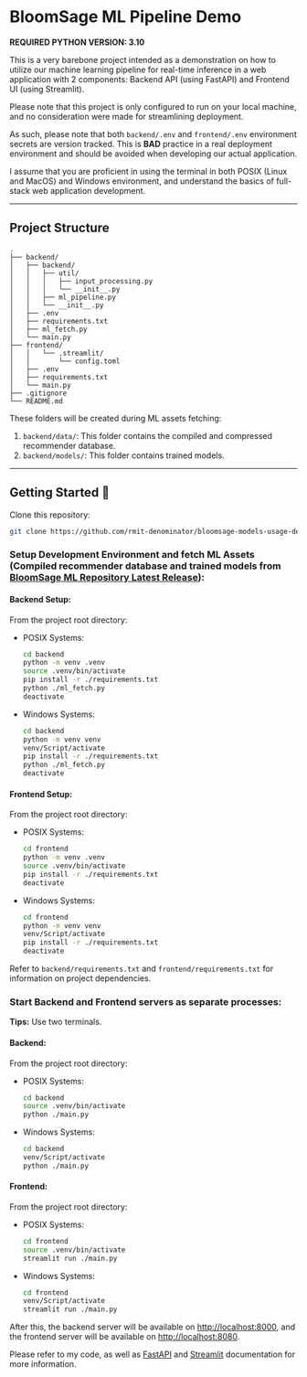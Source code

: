 # BloomSage ML Pipeline Demo

**REQUIRED PYTHON VERSION: 3.10**

This is a very barebone project intended as a demonstration on how to utilize our machine learning pipeline for real-time inference in a web application with 2 components: Backend API (using FastAPI) and Frontend UI (using Streamlit).

Please note that this project is only configured to run on your local machine, and no consideration were made for streamlining deployment.

As such, please note that both `backend/.env` and `frontend/.env` environment secrets are version tracked. This is **BAD** practice in a real deployment environment and should be avoided when developing our actual application.

I assume that you are proficient in using the terminal in both POSIX (Linux and MacOS) and Windows environment, and understand the basics of full-stack web application development.

---

## Project Structure

    .
    ├── backend/
    │   ├── backend/
    │   │   ├── util/
    │   │   │   ├── input_processing.py
    │   │   │   └── __init__.py
    │   │   ├── ml_pipeline.py
    │   │   └── __init__.py
    │   ├── .env
    │   ├── requirements.txt
    │   ├── ml_fetch.py
    │   └── main.py
    ├── frontend/
    │   │   └── .streamlit/
    │   │       └── config.toml
    │   ├── .env
    │   ├── requirements.txt
    │   └── main.py
    ├── .gitignore
    └── README.md

These folders will be created during ML assets fetching:

1. `backend/data/`: This folder contains the compiled and compressed recommender database.
2. `backend/models/`: This folder contains trained models.

---

## Getting Started 🚀

Clone this repository:

```bash
git clone https://github.com/rmit-denominator/bloomsage-models-usage-demo.git
```

### Setup Development Environment and fetch ML Assets (Compiled recommender database and trained models from [BloomSage ML Repository Latest Release](https://github.com/rmit-denominator/bloomsage-ml/releases/latest)):

#### Backend Setup:

From the project root directory:

- POSIX Systems:
  ```bash
  cd backend
  python -m venv .venv
  source .venv/bin/activate
  pip install -r ./requirements.txt
  python ./ml_fetch.py
  deactivate
  ```
- Windows Systems:
  ```bash
  cd backend
  python -m venv venv
  venv/Script/activate
  pip install -r ./requirements.txt
  python ./ml_fetch.py
  deactivate
  ```

#### Frontend Setup:

From the project root directory:

- POSIX Systems:
  ```bash
  cd frontend
  python -m venv .venv
  source .venv/bin/activate
  pip install -r ./requirements.txt
  deactivate
  ```
- Windows Systems:
  ```bash
  cd frontend
  python -m venv venv
  venv/Script/activate
  pip install -r ./requirements.txt
  deactivate
  ```

Refer to `backend/requirements.txt` and `frontend/requirements.txt` for information on project dependencies.

### Start Backend and Frontend servers as separate processes:

**Tips:** Use two terminals.

#### Backend:

From the project root directory:

- POSIX Systems:
  ```bash
  cd backend
  source .venv/bin/activate
  python ./main.py
  ```
- Windows Systems:
  ```bash
  cd backend
  venv/Script/activate
  python ./main.py
  ```

#### Frontend:

From the project root directory:

- POSIX Systems:
  ```bash
  cd frontend
  source .venv/bin/activate
  streamlit run ./main.py
  ```
- Windows Systems:
  ```bash
  cd frontend
  venv/Script/activate
  streamlit run ./main.py
  ```

After this, the backend server will be available on [http://localhost:8000](http://localhost:8000/), and the frontend server will be available on [http://localhost:8080](http://localhost:8080).

Please refer to my code, as well as [FastAPI](https://fastapi.tiangolo.com/) and [Streamlit](https://docs.streamlit.io/) documentation for more information.
